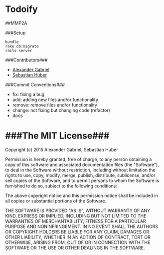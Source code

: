 # Todoify
##MMP2A

###Setup

    bundle
    rake db:migrate
    rails server



###Contributors###
- [Alexander Gabriel](https://www.github.com/gabsi20)
- [Sebastian Huber](https://www.github.com/godfather27)



###Commit Conventions###
- fix: fixing a bug
- add: adding new files and/or functionality
- remove: remove files and/or functionality
- change: not fixing but changing code (refactor)
- docs



###The MIT License###
===============
Copyright (c) 2015 Alexander Gabriel, Sebastian Huber

Permission is hereby granted, free of charge, to any person obtaining a copy
of this software and associated documentation files (the "Software"), to deal
in the Software without restriction, including without limitation the rights
to use, copy, modify, merge, publish, distribute, sublicense, and/or sell
copies of the Software, and to permit persons to whom the Software is
furnished to do so, subject to the following conditions:

The above copyright notice and this permission notice shall be included in
all copies or substantial portions of the Software.

THE SOFTWARE IS PROVIDED "AS IS", WITHOUT WARRANTY OF ANY KIND, EXPRESS OR
IMPLIED, INCLUDING BUT NOT LIMITED TO THE WARRANTIES OF MERCHANTABILITY,
FITNESS FOR A PARTICULAR PURPOSE AND NONINFRINGEMENT. IN NO EVENT SHALL THE
AUTHORS OR COPYRIGHT HOLDERS BE LIABLE FOR ANY CLAIM, DAMAGES OR OTHER
LIABILITY, WHETHER IN AN ACTION OF CONTRACT, TORT OR OTHERWISE, ARISING FROM,
OUT OF OR IN CONNECTION WITH THE SOFTWARE OR THE USE OR OTHER DEALINGS IN
THE SOFTWARE.


